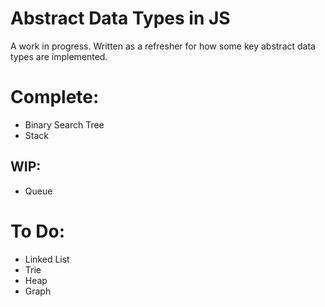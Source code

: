 # Abstract Data Types in JS

A work in progress. Written as a refresher for how some key abstract data types are implemented.

# Complete:
* Binary Search Tree
* Stack

## WIP:
* Queue

# To Do:
* Linked List
* Trie
* Heap
* Graph
